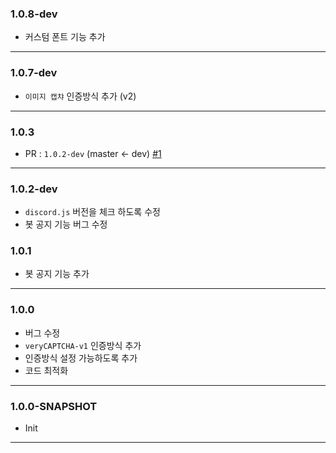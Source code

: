 ### 1.0.8-dev

* 커스텀 폰트 기능 추가

---

### 1.0.7-dev

* `이미지 캡챠` 인증방식 추가 (v2)

---

### 1.0.3

* PR : `1.0.2-dev` (master <- dev) [#1](https://github.com/Kill00/veryCAPTCHA/pull/1)

---

### 1.0.2-dev

* `discord.js` 버전을 체크 하도록 수정
* 봇 공지 기능 버그 수정

### 1.0.1

* 봇 공지 기능 추가

---

### 1.0.0

* 버그 수정
* `veryCAPTCHA-v1` 인증방식 추가
* 인증방식 설정 가능하도록 추가
* 코드 최적화

---

### 1.0.0-SNAPSHOT

* Init

---
